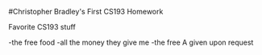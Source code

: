 #Christopher Bradley's First CS193 Homework

Favorite CS193 stuff

-the free food
-all the money they give me
-the free A given upon request

